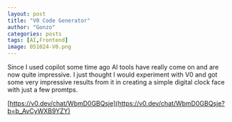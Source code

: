 ```yaml
---
layout: post
title: "V0 Code Generator"
author: "Gonzo"
categories: posts
tags: [AI,Frontend]
image: 051024-V0.png
---
```


Since I used copilot some time ago AI tools have really come on and are now quite impressive. I just thought I would experiment with V0 and got some very impressive results from it in creating a simple digital clock face with just a few promtps.

[https://v0.dev/chat/WbmD0GBQsje](https://v0.dev/chat/WbmD0GBQsje?b=b_AvCyWXB9YZY)
